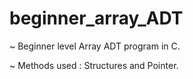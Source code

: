 # beginner_array_ADT

  ~ Beginner level Array ADT program in C.
  
  ~ Methods used : Structures and Pointer.

  
